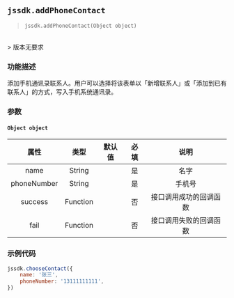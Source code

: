 
## `jssdk.addPhoneContact`

> `jssdk.addPhoneContact(Object object)`
<br/>
> 版本无要求

### 功能描述

添加手机通讯录联系人。用户可以选择将该表单以「新增联系人」或「添加到已有联系人」的方式，写入手机系统通讯录。

### 参数

#### `Object object`

| 属性 | 类型 | 默认值 | 必填 | 说明 |
| :--: | :--: | :--: | :--: | :--: |
| name | String |  | 是 | 名字 |
| phoneNumber | String |  | 是 | 手机号 |
| success | Function |  | 否 | 接口调用成功的回调函数 |
| fail | Function |  | 否 | 接口调用失败的回调函数 |


### 示例代码

```js
jssdk.chooseContact({
    name: '张三',
    phoneNumber: '13111111111',
})
```

